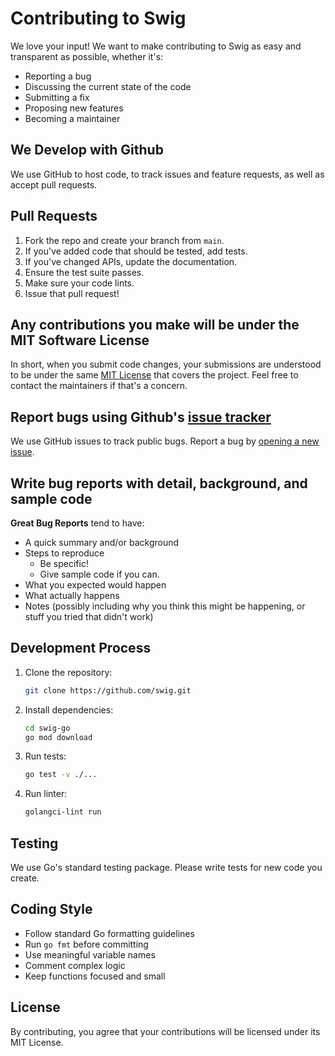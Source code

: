 # Contributing to Swig

We love your input! We want to make contributing to Swig as easy and transparent as possible, whether it's:

- Reporting a bug
- Discussing the current state of the code
- Submitting a fix
- Proposing new features
- Becoming a maintainer

## We Develop with Github
We use GitHub to host code, to track issues and feature requests, as well as accept pull requests.

## Pull Requests
1. Fork the repo and create your branch from `main`.
2. If you've added code that should be tested, add tests.
3. If you've changed APIs, update the documentation.
4. Ensure the test suite passes.
5. Make sure your code lints.
6. Issue that pull request!

## Any contributions you make will be under the MIT Software License
In short, when you submit code changes, your submissions are understood to be under the same [MIT License](LICENSE) that covers the project. Feel free to contact the maintainers if that's a concern.

## Report bugs using Github's [issue tracker](https://github.com/swig/swig-go/issues)
We use GitHub issues to track public bugs. Report a bug by [opening a new issue](https://github.com/swig/swig-go/issues/new).

## Write bug reports with detail, background, and sample code

**Great Bug Reports** tend to have:

- A quick summary and/or background
- Steps to reproduce
  - Be specific!
  - Give sample code if you can.
- What you expected would happen
- What actually happens
- Notes (possibly including why you think this might be happening, or stuff you tried that didn't work)

## Development Process

1. Clone the repository:
   ```bash
   git clone https://github.com/swig.git
   ```

2. Install dependencies:
   ```bash
   cd swig-go
   go mod download
   ```

3. Run tests:
   ```bash
   go test -v ./...
   ```

4. Run linter:
   ```bash
   golangci-lint run
   ```

## Testing
We use Go's standard testing package. Please write tests for new code you create.

## Coding Style
- Follow standard Go formatting guidelines
- Run `go fmt` before committing
- Use meaningful variable names
- Comment complex logic
- Keep functions focused and small

## License
By contributing, you agree that your contributions will be licensed under its MIT License. 